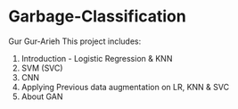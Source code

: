 # Garbage-Classification
Gur Gur-Arieh
This project includes:
1. Introduction - Logistic Regression & KNN
2. SVM (SVC)
3. CNN
4. Applying Previous data augmentation on LR, KNN & SVC
5. About GAN

